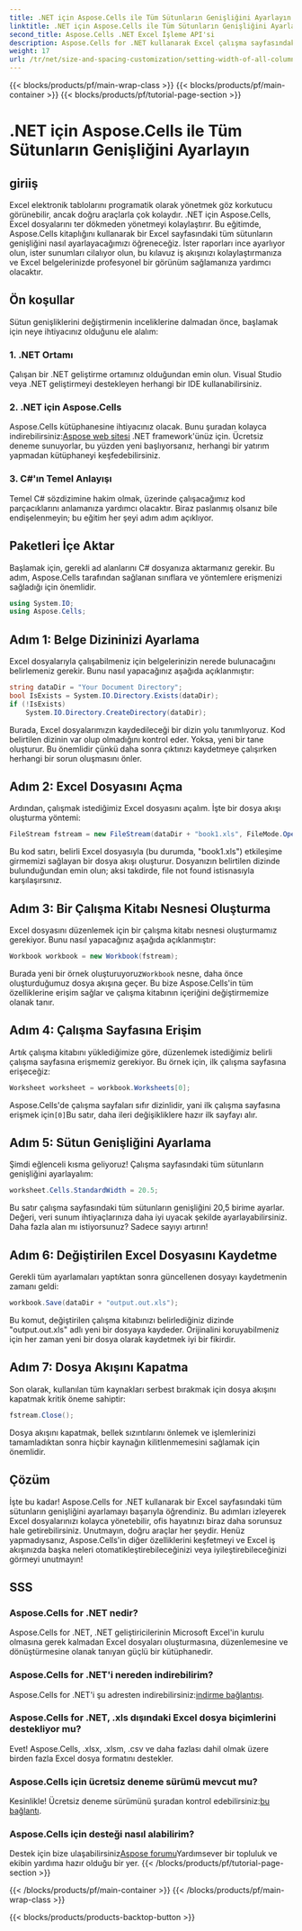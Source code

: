 ```yaml
---
title: .NET için Aspose.Cells ile Tüm Sütunların Genişliğini Ayarlayın
linktitle: .NET için Aspose.Cells ile Tüm Sütunların Genişliğini Ayarlayın
second_title: Aspose.Cells .NET Excel İşleme API'si
description: Aspose.Cells for .NET kullanarak Excel çalışma sayfasındaki tüm sütunların genişliğini nasıl ayarlayacağınızı adım adım anlatan eğitimimiz ile öğrenin.
weight: 17
url: /tr/net/size-and-spacing-customization/setting-width-of-all-columns/
---
```


{{< blocks/products/pf/main-wrap-class >}}
{{< blocks/products/pf/main-container >}}
{{< blocks/products/pf/tutorial-page-section >}}

# .NET için Aspose.Cells ile Tüm Sütunların Genişliğini Ayarlayın

## giriiş
Excel elektronik tablolarını programatik olarak yönetmek göz korkutucu görünebilir, ancak doğru araçlarla çok kolaydır. .NET için Aspose.Cells, Excel dosyalarını ter dökmeden yönetmeyi kolaylaştırır. Bu eğitimde, Aspose.Cells kitaplığını kullanarak bir Excel sayfasındaki tüm sütunların genişliğini nasıl ayarlayacağımızı öğreneceğiz. İster raporları ince ayarlıyor olun, ister sunumları cilalıyor olun, bu kılavuz iş akışınızı kolaylaştırmanıza ve Excel belgelerinizde profesyonel bir görünüm sağlamanıza yardımcı olacaktır.
## Ön koşullar
Sütun genişliklerini değiştirmenin inceliklerine dalmadan önce, başlamak için neye ihtiyacınız olduğunu ele alalım:
### 1. .NET Ortamı
Çalışan bir .NET geliştirme ortamınız olduğundan emin olun. Visual Studio veya .NET geliştirmeyi destekleyen herhangi bir IDE kullanabilirsiniz. 
### 2. .NET için Aspose.Cells
 Aspose.Cells kütüphanesine ihtiyacınız olacak. Bunu şuradan kolayca indirebilirsiniz:[Aspose web sitesi](https://releases.aspose.com/cells/net/) .NET framework'ünüz için. Ücretsiz deneme sunuyorlar, bu yüzden yeni başlıyorsanız, herhangi bir yatırım yapmadan kütüphaneyi keşfedebilirsiniz.
### 3. C#'ın Temel Anlayışı
Temel C# sözdizimine hakim olmak, üzerinde çalışacağımız kod parçacıklarını anlamanıza yardımcı olacaktır. Biraz paslanmış olsanız bile endişelenmeyin; bu eğitim her şeyi adım adım açıklıyor.
## Paketleri İçe Aktar
Başlamak için, gerekli ad alanlarını C# dosyanıza aktarmanız gerekir. Bu adım, Aspose.Cells tarafından sağlanan sınıflara ve yöntemlere erişmenizi sağladığı için önemlidir.
```csharp
using System.IO;
using Aspose.Cells;
```
## Adım 1: Belge Dizininizi Ayarlama
Excel dosyalarıyla çalışabilmeniz için belgelerinizin nerede bulunacağını belirlemeniz gerekir. Bunu nasıl yapacağınız aşağıda açıklanmıştır:
```csharp
string dataDir = "Your Document Directory";
bool IsExists = System.IO.Directory.Exists(dataDir);
if (!IsExists)
    System.IO.Directory.CreateDirectory(dataDir);
```
Burada, Excel dosyalarımızın kaydedileceği bir dizin yolu tanımlıyoruz. Kod belirtilen dizinin var olup olmadığını kontrol eder. Yoksa, yeni bir tane oluşturur. Bu önemlidir çünkü daha sonra çıktınızı kaydetmeye çalışırken herhangi bir sorun oluşmasını önler.
## Adım 2: Excel Dosyasını Açma
Ardından, çalışmak istediğimiz Excel dosyasını açalım. İşte bir dosya akışı oluşturma yöntemi:
```csharp
FileStream fstream = new FileStream(dataDir + "book1.xls", FileMode.Open);
```
Bu kod satırı, belirli Excel dosyasıyla (bu durumda, "book1.xls") etkileşime girmemizi sağlayan bir dosya akışı oluşturur. Dosyanızın belirtilen dizinde bulunduğundan emin olun; aksi takdirde, file not found istisnasıyla karşılaşırsınız.
## Adım 3: Bir Çalışma Kitabı Nesnesi Oluşturma
Excel dosyasını düzenlemek için bir çalışma kitabı nesnesi oluşturmamız gerekiyor. Bunu nasıl yapacağınız aşağıda açıklanmıştır:
```csharp
Workbook workbook = new Workbook(fstream);
```
 Burada yeni bir örnek oluşturuyoruz`Workbook` nesne, daha önce oluşturduğumuz dosya akışına geçer. Bu bize Aspose.Cells'in tüm özelliklerine erişim sağlar ve çalışma kitabının içeriğini değiştirmemize olanak tanır.
## Adım 4: Çalışma Sayfasına Erişim
Artık çalışma kitabını yüklediğimize göre, düzenlemek istediğimiz belirli çalışma sayfasına erişmemiz gerekiyor. Bu örnek için, ilk çalışma sayfasına erişeceğiz:
```csharp
Worksheet worksheet = workbook.Worksheets[0];
```
 Aspose.Cells'de çalışma sayfaları sıfır dizinlidir, yani ilk çalışma sayfasına erişmek için`[0]`Bu satır, daha ileri değişikliklere hazır ilk sayfayı alır.
## Adım 5: Sütun Genişliğini Ayarlama
Şimdi eğlenceli kısma geliyoruz! Çalışma sayfasındaki tüm sütunların genişliğini ayarlayalım:
```csharp
worksheet.Cells.StandardWidth = 20.5;
```
Bu satır çalışma sayfasındaki tüm sütunların genişliğini 20,5 birime ayarlar. Değeri, veri sunum ihtiyaçlarınıza daha iyi uyacak şekilde ayarlayabilirsiniz. Daha fazla alan mı istiyorsunuz? Sadece sayıyı artırın! 
## Adım 6: Değiştirilen Excel Dosyasını Kaydetme
Gerekli tüm ayarlamaları yaptıktan sonra güncellenen dosyayı kaydetmenin zamanı geldi:
```csharp
workbook.Save(dataDir + "output.out.xls");
```
Bu komut, değiştirilen çalışma kitabınızı belirlediğiniz dizinde "output.out.xls" adlı yeni bir dosyaya kaydeder. Orijinalini koruyabilmeniz için her zaman yeni bir dosya olarak kaydetmek iyi bir fikirdir.
## Adım 7: Dosya Akışını Kapatma
Son olarak, kullanılan tüm kaynakları serbest bırakmak için dosya akışını kapatmak kritik öneme sahiptir:
```csharp
fstream.Close();
```
Dosya akışını kapatmak, bellek sızıntılarını önlemek ve işlemlerinizi tamamladıktan sonra hiçbir kaynağın kilitlenmemesini sağlamak için önemlidir.
## Çözüm
İşte bu kadar! Aspose.Cells for .NET kullanarak bir Excel sayfasındaki tüm sütunların genişliğini ayarlamayı başarıyla öğrendiniz. Bu adımları izleyerek Excel dosyalarınızı kolayca yönetebilir, ofis hayatınızı biraz daha sorunsuz hale getirebilirsiniz. Unutmayın, doğru araçlar her şeydir. Henüz yapmadıysanız, Aspose.Cells'in diğer özelliklerini keşfetmeyi ve Excel iş akışınızda başka neleri otomatikleştirebileceğinizi veya iyileştirebileceğinizi görmeyi unutmayın!
## SSS
### Aspose.Cells for .NET nedir?
Aspose.Cells for .NET, .NET geliştiricilerinin Microsoft Excel'in kurulu olmasına gerek kalmadan Excel dosyaları oluşturmasına, düzenlemesine ve dönüştürmesine olanak tanıyan güçlü bir kütüphanedir.
### Aspose.Cells for .NET'i nereden indirebilirim?
 Aspose.Cells for .NET'i şu adresten indirebilirsiniz:[indirme bağlantısı](https://releases.aspose.com/cells/net/).
### Aspose.Cells for .NET, .xls dışındaki Excel dosya biçimlerini destekliyor mu?
Evet! Aspose.Cells, .xlsx, .xlsm, .csv ve daha fazlası dahil olmak üzere birden fazla Excel dosya formatını destekler.
### Aspose.Cells için ücretsiz deneme sürümü mevcut mu?
 Kesinlikle! Ücretsiz deneme sürümünü şuradan kontrol edebilirsiniz:[bu bağlantı](https://releases.aspose.com/).
### Aspose.Cells için desteği nasıl alabilirim?
 Destek için bize ulaşabilirsiniz[Aspose forumu](https://forum.aspose.com/c/cells/9)Yardımsever bir topluluk ve ekibin yardıma hazır olduğu bir yer.
{{< /blocks/products/pf/tutorial-page-section >}}

{{< /blocks/products/pf/main-container >}}
{{< /blocks/products/pf/main-wrap-class >}}

{{< blocks/products/products-backtop-button >}}
